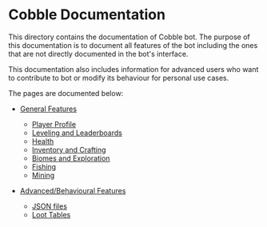 # Cobble Documentation
This directory contains the documentation of Cobble bot. The purpose of this documentation is to
document all features of the bot including the ones that are not directly documented in the bot's
interface.

This documentation also includes information for advanced users who want to contribute to bot or
modify its behaviour for personal use cases.

The pages are documented below:

- [General Features](bot-features/)
    - [Player Profile](bot-features/player-profiles.md)
    - [Leveling and Leaderboards](bot-features/leveling-and-leaderboards.md)
    - [Health](bot-features/health.md)
    - [Inventory and Crafting](bot-features/inventory-and-crafting.md)
    - [Biomes and Exploration](bot-features/biomes-and-exploration.md)
    - [Fishing](bot-features/fishing.md)
    - [Mining](bot-features/mining.md)

- [Advanced/Behavioural Features](advanced/)
    - [JSON files](advanced/json-files.md)
    - [Loot Tables](advanced/loot-tables.md)
